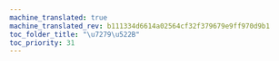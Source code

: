 ```yaml
---
machine_translated: true
machine_translated_rev: b111334d6614a02564cf32f379679e9ff970d9b1
toc_folder_title: "\u7279\u522B"
toc_priority: 31
---
```



